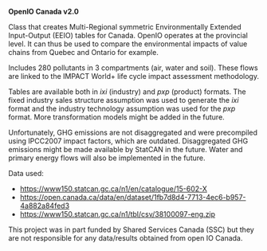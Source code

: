 **OpenIO Canada v2.0**

Class that creates Multi-Regional symmetric Environmentally Extended Input-Output (EEIO) tables for Canada. OpenIO 
operates at the provincial level. It can thus be used to compare the environmental impacts of value chains from 
Quebec and Ontario for example.

Includes 280 pollutants in 3 compartments (air, water and soil). These flows are linked to the IMPACT World+ 
life cycle impact assessment methodology.

Tables are available both in _ixi_ (industry) and _pxp_ (product) formats.
The fixed industry sales structure assumption was used to generate the _ixi_ format and the industry technology 
assumption was used for the _pxp_ format. More transformation models might be added in the future.

Unfortunately, GHG emissions are not disaggregated and were precompiled using IPCC2007 impact factors, which are 
outdated. Disaggregated GHG emissions might be made available by StatCAN in the future.
Water and primary energy flows will also be implemented in the future.

Data used:
- https://www150.statcan.gc.ca/n1/en/catalogue/15-602-X
- https://open.canada.ca/data/en/dataset/1fb7d8d4-7713-4ec6-b957-4a882a84fed3
- https://www150.statcan.gc.ca/n1/tbl/csv/38100097-eng.zip

This project was in part funded by Shared Services Canada (SSC) but they are not responsible for any data/results 
obtained from open IO Canada.